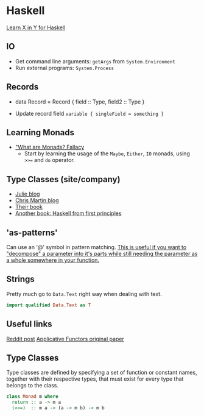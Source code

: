 # Haskell

[Learn X in Y for Haskell](https://learnxinyminutes.com/docs/haskell/)

## IO

- Get command line arguments: `getArgs` from `System.Environment`
- Run external programs: `System.Process`


## Records

- data Record = Record { field :: Type, field2 :: Type }

- Update record field `variable { singleField = something }`


## Learning Monads

- ["What are Monads? Fallacy](https://two-wrongs.com/the-what-are-monads-fallacy)
    - Start by learning the usage of the `Maybe`, `Either`, `IO` monads,
      using `>>=` and `do` operator.

## Type Classes (site/company)

- [Julie blog](https://argumatronic.com/about.html)
- [Chris Martin blog](https://chris-martin.org/)
- [Their book](https://joyofhaskell.com/)
- [Another book: Haskell from first principles](https://www.goodreads.com/book/show/25587599-haskell-programming-from-first-principles)

## 'as-patterns'

Can use an '@' symbol in pattern matching. [This is useful if you want
to "decompose" a parameter into it's parts while still needing the
parameter as a whole somewhere in your
function.](https://stackoverflow.com/a/1153609/5932184)

## Strings

Pretty much go to `Data.Text` right way when dealing with text.

```haskell
import qualified Data.Text as T
```


## Useful links

[Reddit post](https://www.reddit.com/r/haskell/comments/npxfba/ive_tried_to_learn_haskell_several_times_but_keep/)
[Applicative Functors original paper](https://www.staff.city.ac.uk/~ross/papers/Applicative.pdf)

## Type Classes

Type classes are defined by specifying a set of function or constant
names, together with their respective types, that must exist for every
type that belongs to the class.

```haskell
class Monad m where
  return :: a -> m a
  (>>=)  :: m a -> (a -> m b) -> m b
```
